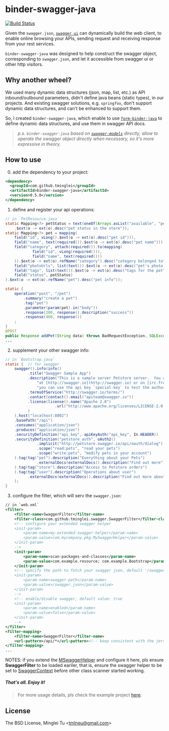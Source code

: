 # binder-swagger-java

[![Build Status](https://travis-ci.org/tminglei/binder-swagger-java.svg?branch=master)](https://travis-ci.org/tminglei/binder-swagger-java)

Given the `swagger.json`, [`swagger ui`](http://petstore.swagger.io/) can dynamically build the web client, to enable online browsing your APIs, sending request and receiving response from your rest services.

`binder-swagger-java` was designed to help construct the swagger object, corresponding to `swagger.json`, and let it accessible from swagger ui or other http visitors.


## Why another wheel?
We used many dynamic data structures (json, map, list, etc.) as API inbound/outbound parameters, didn't define java beans (static types), in our projects. And existing swagger solutions, e.g. `springfox`, don't support dynamic data structures, and can't be enhanced to support them.

So, I created `binder-swagger-java`, which enable to use [`form-binder-java`](https://github.com/tminglei/form-binder-java) to define dynamic data structures, and use them in swagger API docs.

> _p.s. `binder-swagger-java` based on [`swagger-models`](https://github.com/swagger-api/swagger-core) directly, allow to operate the swagger object directly when necessary, so it's more expressive in theory._

## How to use
0) add the dependency to your project:
```xml
<dependency>
  <groupId>com.github.tminglei</groupId>
  <artifactId>binder-swagger-java</artifactId>
  <version>0.5.0</version>
</dependency>
```
1) define and register your api operations:
```java
// in `PetResource.java`
static Mapping<?> petStatus = text(oneOf(Arrays.asList("available", "pending", "sold")))
    .$ext(o -> ext(o).desc("pet status in the store"));
static Mapping<?> pet = mapping(
    field("id", vLong().$ext(o -> ext(o).desc("pet id"))),
    field("name", text(required()).$ext(o -> ext(o).desc("pet name"))),
    field("category", attach(required()).to(mapping(
            field("id", vLong(required())),
            field("name", text(required()))
    )).$ext(o -> ext(o).refName("category").desc("category belonged to"))),
    field("photoUrls", list(text()).$ext(o -> ext(o).desc("pet's photo urls"))),
    field("tags", list(text()).$ext(o -> ext(o).desc("tags for the pet"))),
    field("status", petStatus)
).$ext(o -> ext(o).refName("pet").desc("pet info"));

static {
    operation("post", "/pet")
        .summary("create a pet")
        .tag("pet")
        .parameter(param(pet).in("body"))
        .response(200, response().description("success"))
        .response(400, response())
    ;
}
@POST
public Response addPet(String data) throws BadRequestException, SQLException {
...
```
2) supplement your other swagger info:
```java
// in `Bootstrap.java`
static {  // for swagger
	swagger().info(info()
	      .title("Swagger Sample App")
	      .description("This is a sample server Petstore server.  You can find out more about Swagger " +
		      "at [http://swagger.io](http://swagger.io) or on [irc.freenode.net, #swagger](http://swagger.io/irc/).  For this sample, " +
		      "you can use the api key `special-key` to test the authorization filters.")
	      .termsOfService("http://swagger.io/terms/")
	      .contact(contact().email("apiteam@swagger.io"))
	      .license(license().name("Apache 2.0")
		              .url("http://www.apache.org/licenses/LICENSE-2.0.html")
	      )
	).host("localhost:8002")
	.basePath("/api")
	.consumes("application/json")
	.produces("application/json")
	.securityDefinition("api_key", apiKeyAuth("api_key", In.HEADER))
	.securityDefinition("petstore_auth", oAuth2()
		      .implicit("http://petstore.swagger.io/api/oauth/dialog")
		      .scope("read:pets", "read your pets")
		      .scope("write:pets", "modify pets in your account")
	).tag(tag("pet").description("Everything about your Pets")
		      .externalDocs(externalDocs().description("Find out more").url("http://swagger.io"))
	).tag(tag("store").description("Access to Petstore orders")
	).tag(tag("user").description("Operations about user")
	      .externalDocs(externalDocs().description("Find out more about our store").url("http://swagger.io"))
	);
}
```
3) configure the filter, which will serv the `swagger.json`:
```xml
// in `web.xml`
<filter>
    <filter-name>SwaggerFilter</filter-name>
    <filter-class>com.github.tminglei.swagger.SwaggerFilter</filter-class>
    <!-- configure your extended swagger helper
    <init-param>
        <param-name>my-extended-swagger-helper</param-name>
        <param-value>com.mycompany.pkg.MySwaggerHelper</param-value>
    </init-param>
    -->
    <init-param>
        <param-name>scan-packages-and-classes</param-name>
        <param-value>com.example.resource; com.example.Bootstrap</param-value>
    </init-param>
    <!-- specify the path to fetch your swagger json, default '/swagger.json'
    <init-param>
        <param-name>swagger-path</param-name>
        <param-value>/swagger.json</param-value>
    </init-param>
    -->
    <!-- enable/disable swagger, default value: true
    <init-param>
        <param-name>enabled</param-name>
        <param-value>false</param-value>
    </init-param>
    -->
</filter>
<filter-mapping>
    <filter-name>SwaggerFilter</filter-name>
    <url-pattern>/api/*</url-pattern><!-- keep consistent with the jersey servlet mapping -->
</filter-mapping>
...
```
NOTES: if you extend the [MSwaggerHelper](https://github.com/tminglei/binder-swagger-java/blob/master/src/main/java/com/github/tminglei/swagger/MSwaggerHelper.java) and configure it here, pls ensure **SwaggerFilter** to be loaded eariler, that is, ensure the swagger helper to be set to [SwaggerContext](https://github.com/tminglei/binder-swagger-java/blob/master/src/main/java/com/github/tminglei/swagger/SwaggerContext.java) before other class scanner started working.


##### That's all. Enjoy it!


> For more usage details, pls check the example project [here](https://github.com/tminglei/binder-swagger-java/tree/master/example/java-jaxrs).


## License
The BSD License, Minglei Tu &lt;tmlneu@gmail.com&gt;
